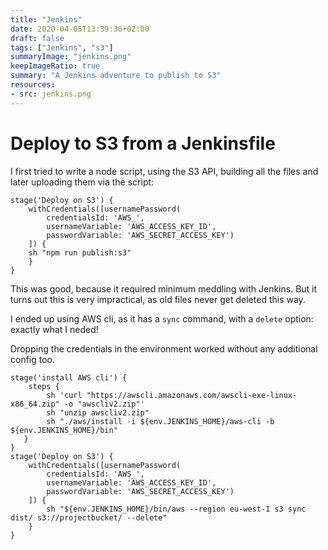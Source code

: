 ```yaml
---
title: "Jenkins"
date: 2020-04-05T13:39:36+02:00
draft: false
tags: ["Jenkins", "s3"]
summaryImage: "jenkins.png"
keepImageRatio: true
summary: "A Jenkins adventure to publish to S3"
resources:
- src: jenkins.png
---
```


# Deploy to S3 from a Jenkinsfile

I first tried to write a node script, using the S3 API, building all the files and later uploading them via the script:

```
stage('Deploy on S3') {
    withCredentials([usernamePassword(
        credentialsId: 'AWS_',
        usernameVariable: 'AWS_ACCESS_KEY_ID',
        passwordVariable: 'AWS_SECRET_ACCESS_KEY')
    ]) {
    sh "npm run publish:s3"
    }
}
```

This was good, because it required minimum meddling with Jenkins.
But it turns out this is very impractical, as old files never get deleted this way.

I ended up using AWS cli, as it has a `sync` command, with a `delete` option: exactly what I neded!

Dropping the credentials in the environment worked without any additional config too.

```
stage('install AWS cli') {
    steps {
        sh 'curl "https://awscli.amazonaws.com/awscli-exe-linux-x86_64.zip" -o "awscliv2.zip"'
        sh "unzip awscliv2.zip"
        sh "./aws/install -i ${env.JENKINS_HOME}/aws-cli -b ${env.JENKINS_HOME}/bin"
   }
}
stage('Deploy on S3') {
    withCredentials([usernamePassword(
        credentialsId: 'AWS_',
        usernameVariable: 'AWS_ACCESS_KEY_ID',
        passwordVariable: 'AWS_SECRET_ACCESS_KEY')
    ]) {
        sh "${env.JENKINS_HOME}/bin/aws --region eu-west-1 s3 sync dist/ s3://projectbucket/ --delete"
    }
}
````
